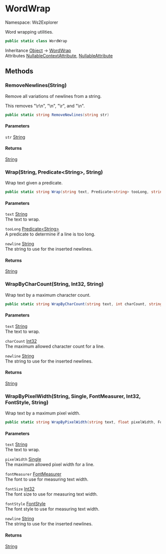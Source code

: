 # WordWrap

Namespace: Ws2Explorer

Word wrapping utilities.

```csharp
public static class WordWrap
```

Inheritance [Object](https://docs.microsoft.com/en-us/dotnet/api/system.object) → [WordWrap](./ws2explorer.wordwrap.md)<br>
Attributes [NullableContextAttribute](https://docs.microsoft.com/en-us/dotnet/api/system.runtime.compilerservices.nullablecontextattribute), [NullableAttribute](https://docs.microsoft.com/en-us/dotnet/api/system.runtime.compilerservices.nullableattribute)

## Methods

### **RemoveNewlines(String)**

Remove all variations of newlines from a string.
 
 This removes "\r\n", "\n", "\r", and "\\n".

```csharp
public static string RemoveNewlines(string str)
```

#### Parameters

`str` [String](https://docs.microsoft.com/en-us/dotnet/api/system.string)<br>

#### Returns

[String](https://docs.microsoft.com/en-us/dotnet/api/system.string)<br>

### **Wrap(String, Predicate&lt;String&gt;, String)**

Wrap text given a predicate.

```csharp
public static string Wrap(string text, Predicate<string> tooLong, string newline)
```

#### Parameters

`text` [String](https://docs.microsoft.com/en-us/dotnet/api/system.string)<br>
The text to wrap.

`tooLong` [Predicate&lt;String&gt;](https://docs.microsoft.com/en-us/dotnet/api/system.predicate-1)<br>
A predicate to determine if a line is too long.

`newline` [String](https://docs.microsoft.com/en-us/dotnet/api/system.string)<br>
The string to use for the inserted newlines.

#### Returns

[String](https://docs.microsoft.com/en-us/dotnet/api/system.string)<br>

### **WrapByCharCount(String, Int32, String)**

Wrap text by a maximum character count.

```csharp
public static string WrapByCharCount(string text, int charCount, string newline)
```

#### Parameters

`text` [String](https://docs.microsoft.com/en-us/dotnet/api/system.string)<br>
The text to wrap.

`charCount` [Int32](https://docs.microsoft.com/en-us/dotnet/api/system.int32)<br>
The maximum allowed character count for a line.

`newline` [String](https://docs.microsoft.com/en-us/dotnet/api/system.string)<br>
The string to use for the inserted newlines.

#### Returns

[String](https://docs.microsoft.com/en-us/dotnet/api/system.string)<br>

### **WrapByPixelWidth(String, Single, FontMeasurer, Int32, FontStyle, String)**

Wrap text by a maximum pixel width.

```csharp
public static string WrapByPixelWidth(string text, float pixelWidth, FontMeasurer fontMeasurer, int fontSize, FontStyle fontStyle, string newline)
```

#### Parameters

`text` [String](https://docs.microsoft.com/en-us/dotnet/api/system.string)<br>
The text to wrap.

`pixelWidth` [Single](https://docs.microsoft.com/en-us/dotnet/api/system.single)<br>
The maximum allowed pixel width for a line.

`fontMeasurer` [FontMeasurer](./ws2explorer.fontmeasurer.md)<br>
The font to use for measuring text width.

`fontSize` [Int32](https://docs.microsoft.com/en-us/dotnet/api/system.int32)<br>
The font size to use for measuring text width.

`fontStyle` [FontStyle](./ws2explorer.fontmeasurer.fontstyle.md)<br>
The font style to use for measuring text width.

`newline` [String](https://docs.microsoft.com/en-us/dotnet/api/system.string)<br>
The string to use for the inserted newlines.

#### Returns

[String](https://docs.microsoft.com/en-us/dotnet/api/system.string)<br>
